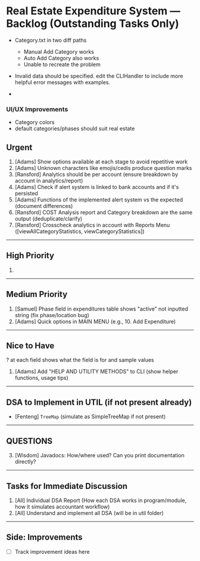 # Real Estate Expenditure System — Backlog (Outstanding Tasks Only)

- Category.txt in two diff paths
  - Manual Add Category works
  - Auto Add Category also works
  - Unable to recreate the problem

- Invalid data should be specified.
    edit the CLIHandler to include more helpful error messages with examples.
- 

### UI/UX Improvements
- Category colors
- default categories/phases should suit real estate

## **Urgent**

1. [Adams] Show options available at each stage to avoid repetitive work
2. [Adams] Unknown characters like emojis/cedis produce question marks
3. [Ransford] Analytics should be per account (ensure breakdown by account in analytics/report)
4. [Adams] Check if alert system is linked to bank accounts and if it's persisted
5. [Adams] Functions of the implemented alert system vs the expected (document differences)
6. [Ransford] COST Analysis report and Category breakdown are the same output (deduplicate/clarify)
7. [Ransford] Crosscheck analytics in account with Reports Menu ([viewAllCategoryStatistics, viewCategoryStatistics])

---

## **High Priority**

1. 
---

## **Medium Priority**

1. [Samuel] Phase field in expenditures table shows "active" not inputted string (fix phase/location bug)
3. [Adams] Quick options in MAIN MENU (e.g., 10. Add Expenditure)

---

## **Nice to Have**

? at each field shows what the field is for and sample values

1. [Adams] Add "HELP AND UTILITY METHODS" to CLI (show helper functions, usage tips)

---

## **DSA to Implement in UTIL (if not present already)**

- [Fenteng] `TreeMap` (simulate as SimpleTreeMap if not present)


---

## **QUESTIONS**

3. [Wisdom] Javadocs: How/where used? Can you print documentation directly?

---

## **Tasks for Immediate Discussion**

1. [All] Individual DSA Report (How each DSA works in program/module, how it simulates accountant workflow)
2. [All] Understand and implement all DSA (will be in util folder)

---

## **Side: Improvements**

- [ ] Track improvement ideas here

